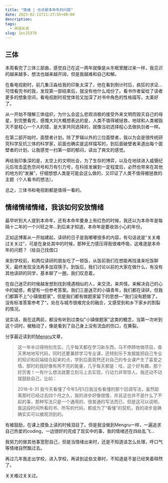 ```yaml
---
title: "情绪 | 也许是本命年的问题"
date: 2023-02-11T21:27:55+08:00
description: 
tags:
  - 闲话长说
slug: 1ec25370
---
```


## 三体

本周看完了三体三部曲，感觉自己在这一两年就像是从冬眠里醒过来一样，我见识的越来越多，想法也越来越开阔，但是我越难和自己和解。

在看电视剧时，前几集汪淼给我的印象太深了，他在看到倒计时后，疯狂的求证...可惜看完书的我，发现第一部结束后，就没有他什么戏份了。看书作者留给了读者更多的想象空间，看电视剧时视觉体验又加深了对书中角色的性格描写，太美好了。

从一开始不理解三体组织，为什么会这么悲观消极的接受外来文明而毁灭自己的母星，到完整看完，感慨大刘大概想表达的是，人类不值得被拯救，地球和人类被毁灭不是程心一个人的错，是大家共同选择的，就像当初选择程心去做执剑者一样。

在第二部开始时，面壁者计划，除了罗辑以外的三位面壁者，我以为会是很传统研究科学反抗三体的科学家，前面也确实是这样描写的，到后面破壁者来道出每个面壁者的计划，让我感觉一扫第一部的郁闷，读出了爽文的感觉。

再给我印象深的是，太空上的文明社会，为了生存的博弈，以及在地球进入威慑纪元后攻击蓝色空间号和万有引力号，在科技发展到一定程度后，必然也带来在其他的地方的“发展”，仔细想想人类是可能会这么做的，又印证了人类不值得被拯救的主题（个人看书的想法）。

总之，三体书和电视剧都是值得一看的。

## 情绪情绪情绪，我该如何安放情绪

最早听到大人提到本命年，还有本命年要身上有红色的时候，我还以为本命年是每隔十二年的一个兴旺之年...到后来才知道，本命年是要收敛小心的年份。

正如这博客从一开始建起，读研的日子是我嘟嘟很多的内容，有句话说是“关关难过关关过”，可是在身处其中的时候，那种无力感压得我很难呼吸，这难道是本命年的问题？（给自己找借口

来到学校前，和两位读研的朋友吃了一顿饭，从饭前我们在想能再找谁来吃饭聊天，最终发现没法再多加双筷子。到饭后，我们讨论以前的大家在做什么，有没有其他读研的同学，基本聊了一圈，我们叹息着。

在自己迷茫的时候越发想到找到境遇相似的人，来交流，来共情，来解决自己的心中的疑惑，希望有一份参考答案。我们三是迷茫的小镇青年，我们都在读研，但我们都算不上“小镇做题家”，但是我们都有做题家留下的思想—”我们没有题做了，没有标准答案参考了“。处在与城市很难完全的融合，又感受到和乡下家乡的割裂的情况。

说实话，我在这两前，都没有听到过类似"小镇做题家"这类的概念，当第一次听到这个词时，被触动了，像是看到了自己身上没有流血的伤口，在撕裂。

分享最近读到的[Mengru](https://mengru.space/?weeks/2023/05)文章，

> 这一年半过得特别充实，几乎每天都在学习新东西，马不停蹄地做项目，昏天黑地地写代码，同时还要兼顾学习专业课，还特别乐于发掘能把自己专业的知识和前端结合起来的点，学到后面竟然还对自己的专业课产生了喜爱之情。那时的我好像有用不完的能量，几乎每天都是：哇，这个好有趣，那个好厉害！一有什么想法就要立刻马上去实现，行动力非常惊人。我还动不动就鼓励自己，比如：
>
> 2016-8-31 我今天看懂了今年5月5日我没有看懂的那个回调写法，虽然距离那时已经过去四个月之久，我的进步好像很慢，并且这也并不是什么了不起的事，那种写法只是一个通用的、很普通的写法而已，但是这可以说明，我这段时间所看的书、所写的代码，都成为了“看懂”的契机，我的进步是确确实实可以被观测到的。

有被鼓励，在课上摸鱼上读的时候泪目了。但是我没做到Mengru一样，一遍追求自己热爱的coding，一边很好的完成了现实中的事，我的情绪还在四处乱飞...

我努力的做其他事宽慰自己，但是当情绪出来时，还是不知道该怎么处理，呼口气等情绪自然飘过去。

再过几年我走出学校，进入学校，再读到这些文章时，不知道是不是已经笑着释然了。

关关难过关关过。

